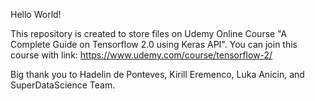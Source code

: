 Hello World!

This repository is created to store files on Udemy Online Course "A Complete Guide on Tensorflow 2.0 using Keras API".
You can join this course with link: https://www.udemy.com/course/tensorflow-2/

Big thank you to Hadelin de Ponteves, Kirill Eremenco, Luka Anicin, and SuperDataScience Team.

